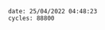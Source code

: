 

                date: 25/04/2022 04:48:23
                cycles: 88800

                         